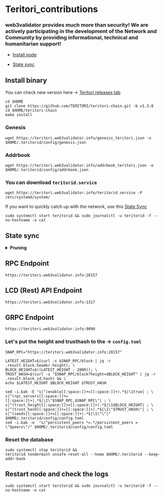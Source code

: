 # Teritori_contributions

### web3validator provides much more than security! We are actively participating in the development of the Network and Community by providing informational, technical and humanitarian support!


* [Install node](https://github.com/web3validator/Teritori_contributions#install-binary)
<!-- * [Create RPC]() -->
* [State sync](https://github.com/web3validator/Teritori_contributions#state-sync)


## Install binary

You can check new version here -> [Teritori releases tab](https://github.com/TERITORI/teritori-chain/releases)
```
cd $HOME
git clone https://github.com/TERITORI/teritori-chain.git -b v1.3.0
cd $HOME/teritori-chain
make install

```
### Genesis
```
wget https://teritori.web3validator.info/genesis_teritori.json -o $HOME/.teritorid/config/genesis.json

```
### Addrbook
```
wget https://teritori.web3validator.info/addrbook_teritori.json -o $HOME/.teritorid/config/addrbook.json

```
### You can download  `teritorid.service`
```
wget https://teritori.web3validator.info/teritorid.service -P /etc/systemd/system/

```
If you want to quickly catch up with the network, use this [State Sync](https://github.com/MaxMavaIll/Guide_Web_Teritori#state-sync)
```
sudo systemctl start teritorid && sudo journalctl -u teritorid -f --no-hostname -o cat
```



## State sync

<details >
  <summary><b>Pruning</b></summary>
  
  ```
  pruning = "default"
  
  pruning-keep-recent = "0"
  pruning-keep-every = "0"
  pruning-interval = "0"
  ```
  
</details>

## RPC Endpoint 
  ```
  https://teritori.web3validator.info:28157
 
  ```
## LCD (Rest) API Endpoint

  ```
  https://teritori.web3validator.info:1317
 
  ```
## GRPC Endpoint

  ```
  https://teritori.web3validator.info:9090
 
  ```
  
  ### Let's put the height and trusthash to the -> `config.toml`
  ```
  SNAP_RPC="https://teritori.web3validator.info:28157"

  LATEST_HEIGHT=$(curl -s $SNAP_RPC/block | jq -r .result.block.header.height); \
  BLOCK_HEIGHT=$((LATEST_HEIGHT - 2000)); \
  TRUST_HASH=$(curl -s "$SNAP_RPC/block?height=$BLOCK_HEIGHT" | jq -r .result.block_id.hash) && \
  echo $LATEST_HEIGHT $BLOCK_HEIGHT $TRUST_HASH

  sed -i.bak -E "s|^(enable[[:space:]]+=[[:space:]]+).*$|\1true| ; \
  s|^(rpc_servers[[:space:]]+=[[:space:]]+).*$|\1\"$SNAP_RPC,$SNAP_RPC\"| ; \
  s|^(trust_height[[:space:]]+=[[:space:]]+).*$|\1$BLOCK_HEIGHT| ; \
  s|^(trust_hash[[:space:]]+=[[:space:]]+).*$|\1\"$TRUST_HASH\"| ; \
  s|^(seeds[[:space:]]+=[[:space:]]+).*$|\1\"\"|" $HOME/.teritorid/config/config.toml
  sed -i.bak -e  "s/^persistent_peers *=.*/persistent_peers = \"$peers\"/" $HOME/.teritorid/config/config.toml

  ```
  ### Reset the database 
  ```
  sudo systemctl stop teritorid && 
  teritorid tendermint unsafe-reset-all --home $HOME/.teritorid --keep-addr-book
  
  ```
  ## Restart node and check the logs
  ```
  sudo systemctl start teritorid && sudo journalctl -u teritorid -f --no-hostname -o cat
  ```


